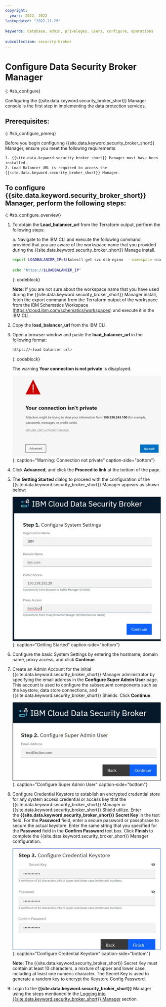 ```yaml
---
copyright:
  years: 2022, 2022
lastupdated: "2022-11-29"

keywords: database, admin, priveleges, users, configure, operations

subcollection: security-broker
---
```


# Configure Data Security Broker Manager
{: #sb_configure}

Configuring the {{site.data.keyword.security_broker_short}} Manager console is the first step
in implementing the data protection services.

## **Prerequisites:**
{: #sb_configure_prereq}

Before you begin configuring {{site.data.keyword.security_broker_short}} Manager, ensure you meet the
following requirements:

    1. {{site.data.keyword.security_broker_short}} Manager must have been installed.
    2. Load Balancer URL is required to access the {{site.data.keyword.security_broker_short}} Manager.



## To configure {{site.data.keyword.security_broker_short}} Manager, perform the following steps:
{: #sb_configure_overview}

1. To obtain the **Load_balancer_url** from the Terraform output, perform the following steps:

    a. Navigate to the IBM CLI and execute the following command, provided that you are aware of the workspace name that you provided during the {{site.data.keyword.security_broker_short}} Manage install.

    ```sh
    export LOADBALANCER_IP=$(kubectl get svc dsb-nginx  --namespace <namespace name> -o jsonpath='{.status.loadBalancer.ingress[0].ip}')

    echo "https://$LOADBALANCER_IP"
    ```
    {: codeblock}    

    **Note**: If you are not sure about the workspace name that you have used during the {{site.data.keyword.security_broker_short}} Manager install, fetch the export command from the Terraform output of the workspace from the IBM Schematics Workspace (https://cloud.ibm.com/schematics/workspaces) and execute it in the IBM CLI.

2. Copy the **load_balancer_url** from the IBM CLI.
3. Open a browser window and paste the **load_balancer_url** in the following format:

    ```sh
    https://<load balancer url>
    ```
    {: codeblock}    

    The warning **Your connection is not private** is disaplayed.

    ![Warning: Connection not private](../images/warning.svg){: caption="Warning: Connection not private" caption-side="bottom"}

4. Click **Advanced**, and click the **Proceed to link** at the bottom of the page.

5. The **Getting Started** dialog to proceed with the configuration of the {{site.data.keyword.security_broker_short}} Manager appears as shown below:

    ![Getting Started](../images/getting_started.svg){: caption="Getting Started" caption-side="bottom"}

6. Configure the basic System Settings by entering the hostname, domain name, proxy access, and click **Continue**.

7. Create an Admin Account for the initial {{site.data.keyword.security_broker_short}} Manager administrator by specifying the email address in the **Configure Super Admin User** page. This account is   used to configure the subsequent components such as the keystore, data store connections, and {{site.data.keyword.security_broker_short}} Shields. Click **Continue**.

    ![Configure Super Admin User](../images/superadmin.svg){: caption="Configure Super Admin User" caption-side="bottom"}

8. Configure Credential Keystore to establish an encrypted credential store for any system access credential or access key that the {{site.data.keyword.security_broker_short}} Manager or {{site.data.keyword.security_broker_short}} Shield utilize. Enter the **{{site.data.keyword.security_broker_short}}** **Secret Key** in the text field. For the **Password** field, enter a secure password or passphrase to secure the actual keystore. Enter the same string that you specified for the **Password** field in the **Confirm Password** text box. Click **Finish** to complete the {{site.data.keyword.security_broker_short}} Manager configuration.

    ![Configure Credential Keystore](../images/secret_key.svg){: caption="Configure Credential Keystore" caption-side="bottom"}

    **Note**: The {{site.data.keyword.security_broker_short}} Secret Key must contain at least 10 characters, a mixture of upper and lower case, including at least one numeric character. The Secret Key is used to generate a random key to encrypt the Keystore Config Password.

9. Login to the **{{site.data.keyword.security_broker_short}}** Manager using the steps mentioned in the [Logging into {{site.data.keyword.security_broker_short}} Manager](/docs/security-broker?topic=security-broker-sb_login) section.
